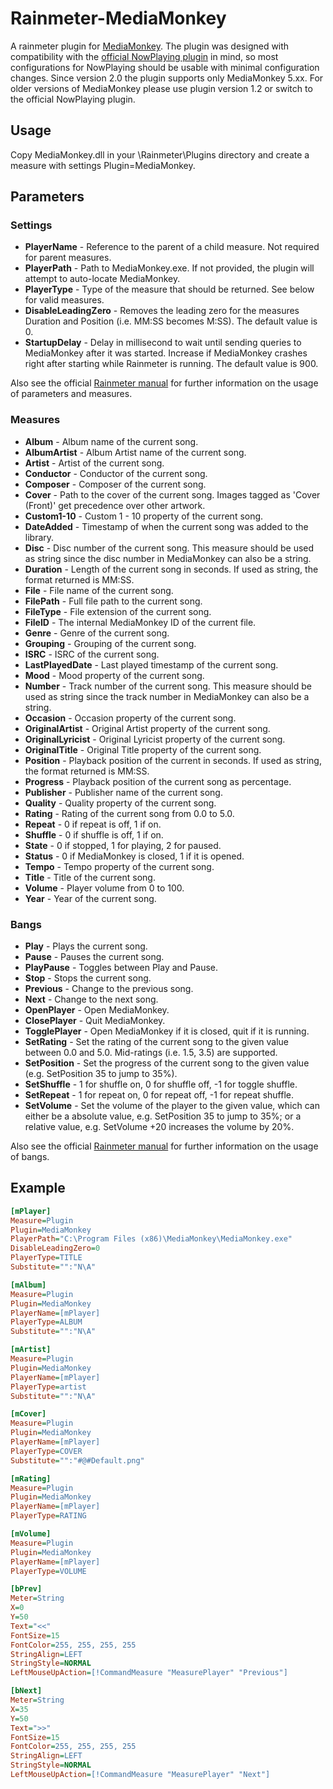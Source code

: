 # Rainmeter-MediaMonkey
A rainmeter plugin for [MediaMonkey](http://www.mediamonkey.com). The plugin was designed with compatibility with the [official NowPlaying plugin](https://docs.rainmeter.net/manual-beta/plugins/nowplaying/) in mind, so most configurations for NowPlaying should be usable with minimal configuration changes.
Since version 2.0 the plugin supports only MediaMonkey 5.xx. For older versions of MediaMonkey please use plugin version 1.2 or switch to the official NowPlaying plugin.

## Usage
Copy MediaMonkey.dll in your \Rainmeter\Plugins directory and create a measure with settings Plugin=MediaMonkey.

## Parameters
### Settings
- __PlayerName__ - Reference to the parent of a child measure. Not required for parent measures.
- __PlayerPath__ - Path to MediaMonkey.exe. If not provided, the plugin will attempt to auto-locate MediaMonkey.
- __PlayerType__ - Type of the measure that should be returned. See below for valid measures.
- __DisableLeadingZero__ - Removes the leading zero for the measures Duration and Position (i.e. MM:SS becomes M:SS). The default value is 0.
- __StartupDelay__ - Delay in millisecond to wait until sending queries to MediaMonkey after it was started. Increase if MediaMonkey crashes right after starting while Rainmeter is running. The default value is 900.


Also see the official [Rainmeter manual](https://docs.rainmeter.net/manual/measures/) for further information on the usage of parameters and measures.

### Measures
- __Album__ - Album name of the current song.
- __AlbumArtist__ - Album Artist name of the current song.
- __Artist__ - Artist of the current song.
- __Conductor__ - Conductor of the current song.
- __Composer__ - Composer of the current song.
- __Cover__ - Path to the cover  of the current song. Images tagged as 'Cover (Front)' get precedence over other artwork.
- __Custom1-10__ - Custom 1 - 10 property of the current song.
- __DateAdded__ - Timestamp of when the current song was added to the library.
- __Disc__ - Disc number of the current song. This measure should be used as string since the disc number in MediaMonkey can also be a string.
- __Duration__ - Length of the current song in seconds. If used as string, the format returned is MM:SS.
- __File__ - File name of the current song.
- __FilePath__ - Full file path to the current song.
- __FileType__ - File extension of the current song.
- __FileID__ - The internal MediaMonkey ID of the current file.
- __Genre__ - Genre of the current song.
- __Grouping__ - Grouping of the current song.
- __ISRC__ - ISRC of the current song.
- __LastPlayedDate__ - Last played timestamp of the current song.
- __Mood__ - Mood property of the current song.
- __Number__ - Track number of the current song. This measure should be used as string since the track number in MediaMonkey can also be a string.
- __Occasion__ - Occasion property of the current song.
- __OriginalArtist__ - Original Artist property of the current song.
- __OriginalLyricist__ - Original Lyricist property of the current song.
- __OriginalTitle__ - Original Title property of the current song.
- __Position__ - Playback position of the current in seconds. If used as string, the format returned is MM:SS.
- __Progress__ - Playback position of the current song as percentage.
- __Publisher__ - Publisher name of the current song.
- __Quality__ - Quality property of the current song.
- __Rating__ - Rating of the current song from 0.0 to 5.0.
- __Repeat__ - 0 if repeat is off, 1 if on.
- __Shuffle__ - 0 if shuffle is off, 1 if on.
- __State__ - 0 if stopped, 1 for playing, 2 for paused.
- __Status__ - 0 if MediaMonkey is closed, 1 if it is opened.
- __Tempo__ - Tempo property of the current song.
- __Title__ - Title of the current song.
- __Volume__ - Player volume from 0 to 100.
- __Year__ - Year of the current song.



### Bangs
- __Play__ - Plays the current song.
- __Pause__ - Pauses the current song.
- __PlayPause__ - Toggles between Play and Pause.
- __Stop__ - Stops the current song.
- __Previous__ - Change to the previous song.
- __Next__ - Change to the next song.
- __OpenPlayer__ - Open MediaMonkey.
- __ClosePlayer__ - Quit MediaMonkey.
- __TogglePlayer__ - Open MediaMonkey if it is closed, quit if it is running.
- __SetRating__ - Set the rating of the current song to the given value between 0.0 and 5.0. Mid-ratings (i.e. 1.5, 3.5) are supported.
- __SetPosition__ - Set the progress of the current song to  the given value (e.g. SetPosition 35 to jump to 35%).
- __SetShuffle__ - 1 for shuffle on, 0 for shuffle off, -1 for toggle shuffle.
- __SetRepeat__ - 1 for repeat on, 0 for repeat off, -1 for repeat shuffle.
- __SetVolume__ - Set the volume of the player to the given value, which can either be a absolute value, e.g. SetPosition 35 to jump to 35%; or a relative value, e.g. SetVolume +20 increases the volume by 20%.


Also see the official [Rainmeter manual](https://docs.rainmeter.net/manual-beta/bangs/#CommandMeasure) for further information on the usage of bangs.

## Example
```ini
[mPlayer]
Measure=Plugin
Plugin=MediaMonkey
PlayerPath="C:\Program Files (x86)\MediaMonkey\MediaMonkey.exe"
DisableLeadingZero=0
PlayerType=TITLE
Substitute="":"N\A"

[mAlbum]
Measure=Plugin
Plugin=MediaMonkey
PlayerName=[mPlayer]
PlayerType=ALBUM
Substitute="":"N\A"

[mArtist]
Measure=Plugin
Plugin=MediaMonkey
PlayerName=[mPlayer]
PlayerType=artist
Substitute="":"N\A"

[mCover]
Measure=Plugin
Plugin=MediaMonkey
PlayerName=[mPlayer]
PlayerType=COVER
Substitute="":"#@#Default.png"

[mRating]
Measure=Plugin
Plugin=MediaMonkey
PlayerName=[mPlayer]
PlayerType=RATING

[mVolume]
Measure=Plugin
Plugin=MediaMonkey
PlayerName=[mPlayer]
PlayerType=VOLUME

[bPrev]
Meter=String
X=0
Y=50
Text="<<"
FontSize=15
FontColor=255, 255, 255, 255
StringAlign=LEFT
StringStyle=NORMAL
LeftMouseUpAction=[!CommandMeasure "MeasurePlayer" "Previous"]

[bNext]
Meter=String
X=35
Y=50
Text=">>"
FontSize=15
FontColor=255, 255, 255, 255
StringAlign=LEFT
StringStyle=NORMAL
LeftMouseUpAction=[!CommandMeasure "MeasurePlayer" "Next"]
```